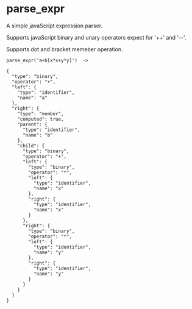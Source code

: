 parse_expr
==========

A simple javaScript expression parser.

Supports javaScript binary and unary operators expect for '++' and '--'.

Supports dot and bracket memeber operation. 

`parse_expr('a+b[x*x+y*y]')  ->`

```
{
  "type": "binary",
  "operator": "+",
  "left": {
    "type": "identifier",
    "name": "a"
  },
  "right": {
    "type": "member",
    "computed": true,
    "parent": {
      "type": "identifier",
      "name": "b"
    },
    "child": {
      "type": "binary",
      "operator": "+",
      "left": {
        "type": "binary",
        "operator": "*",
        "left": {
          "type": "identifier",
          "name": "x"
        },
        "right": {
          "type": "identifier",
          "name": "x"
        }
      },
      "right": {
        "type": "binary",
        "operator": "*",
        "left": {
          "type": "identifier",
          "name": "y"
        },
        "right": {
          "type": "identifier",
          "name": "y"
        }
      }
    }
  }
}

```

